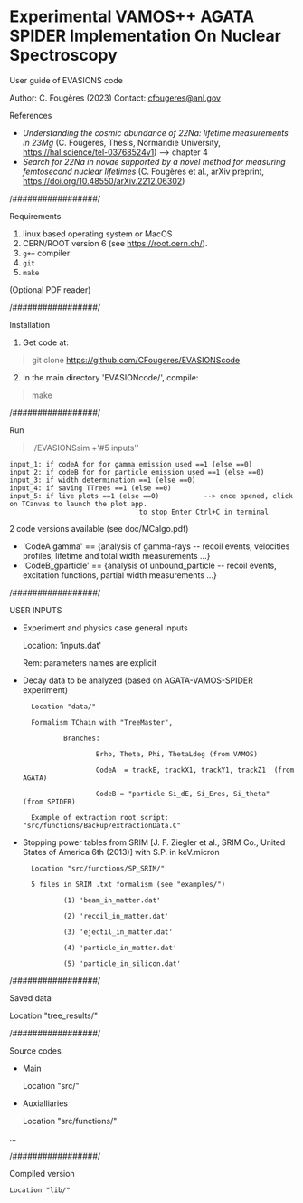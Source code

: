 # Experimental VAMOS++ AGATA SPIDER Implementation On Nuclear Spectroscopy

User guide of EVASIONS code

Author: C. Fougères (2023)
Contact: cfougeres@anl.gov

References
 - *Understanding the cosmic abundance of 22Na: lifetime measurements in 23Mg* (C. Fougères, Thesis, Normandie University, https://hal.science/tel-03768524v1)
	--> chapter 4
 - *Search for 22Na in novae supported by a novel method for measuring femtosecond nuclear lifetimes* (C. Fougères et al., arXiv preprint, https://doi.org/10.48550/arXiv.2212.06302)

/#################/

Requirements
1. linux based operating system or MacOS
2.  CERN/ROOT version 6  (see https://root.cern.ch/).
3. `g++` compiler 
4. `git` 
5. `make`

(Optional PDF reader)

/#################/


Installation
1. Get code at:
> git clone https://github.com/CFougeres/EVASIONScode
2. In the main directory 'EVASIONcode/', compile:
> make

/#################/

Run 
> ./EVASIONSsim +'#5 inputs''

	input_1: if codeA for for gamma emission used ==1 (else ==0)
	input_2: if codeB for for particle emission used ==1 (else ==0)
	input_3: if width determination ==1 (else ==0)
	input_4: if saving TTrees ==1 (else ==0)
	input_5: if live plots ==1 (else ==0)			--> once opened, click on TCanvas to launch the plot app.
							  	    to stop Enter Ctrl+C in terminal

2 code versions available (see doc/MCalgo.pdf)

- 'CodeA gamma' == {analysis of gamma-rays -- recoil events, velocities profiles, lifetime and total width measurements ...}  
- 'CodeB_gparticle' == {analysis of unbound_particle -- recoil events, excitation functions, partial width measurements ...}  

/#################/

USER INPUTS
- Experiment and physics case general inputs

	Location: 'inputs.dat'

	Rem: parameters names are explicit

- Decay data to be analyzed (based on AGATA-VAMOS-SPIDER experiment)

        Location "data/"

        Formalism TChain with "TreeMaster", 
                
                Branches:
                        
                        Brho, Theta, Phi, ThetaLdeg (from VAMOS)
                        
                        CodeA  = trackE, trackX1, trackY1, trackZ1  (from AGATA)
                        
                        CodeB = "particle Si_dE, Si_Eres, Si_theta"  (from SPIDER)	    

        Example of extraction root script: "src/functions/Backup/extractionData.C"
		
- Stopping power tables from SRIM [J. F. Ziegler et al., SRIM Co., United States of America 6th (2013)] with S.P. in keV.micron

        Location "src/functions/SP_SRIM/"
	
        5 files in SRIM .txt formalism (see "examples/")
                
                (1) 'beam_in_matter.dat'
	        
                (2) 'recoil_in_matter.dat'
		
                (3) 'ejectil_in_matter.dat'
		
                (4) 'particle_in_matter.dat'
		
                (5) 'particle_in_silicon.dat'


/#################/

Saved data

Location "tree_results/"


/#################/

Source codes

- Main	

	Location "src/"

- Auxialliaries	

	Location "src/functions/"
       
...


/#################/

Compiled version

	Location "lib/"
        
